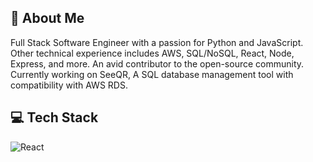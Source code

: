 ## 🚀 About Me
Full Stack Software Engineer with a passion for Python and JavaScript. Other technical experience includes AWS, SQL/NoSQL, React, Node, Express, and more. An avid contributor to the open-source community. Currently working on SeeQR, A SQL database management tool with compatibility with AWS RDS.

## 💻 Tech Stack


![React](https://img.shields.io/badge/react-%2320232a.svg?style=for-the-badge&logo=react&logoColor=%2361DAFB)

<!--
**ChaseSizemore/ChaseSizemore** is a ✨ _special_ ✨ repository because its `README.md` (this file) appears on your GitHub profile.

Here are some ideas to get you started:

- 🔭 I’m currently working on ...
- 🌱 I’m currently learning ...
- 👯 I’m looking to collaborate on ...
- 🤔 I’m looking for help with ...
- 💬 Ask me about ...
- 📫 How to reach me: ...
- 😄 Pronouns: ...
- ⚡ Fun fact: ...
-->
